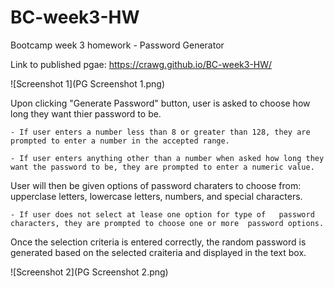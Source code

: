 # BC-week3-HW
Bootcamp week 3 homework - Password Generator

Link to published pgae: https://crawg.github.io/BC-week3-HW/

![Screenshot 1](PG Screenshot 1.png)

Upon clicking "Generate Password" button, user is asked to choose how long they want thier password to be. 

    - If user enters a number less than 8 or greater than 128, they are prompted to enter a number in the accepted range. 

    - If user enters anything other than a number when asked how long they want the password to be, they are prompted to enter a numeric value. 

User will then be given options of password charaters to choose from: upperclase letters, lowercase letters, numbers, and special characters.

    - If user does not select at lease one option for type of   password characters, they are prompted to choose one or more  password options.

Once the selection criteria is entered correctly, the random password is generated based on the selected craiteria and displayed in the text box.
 
![Screenshot 2](PG Screenshot 2.png) 